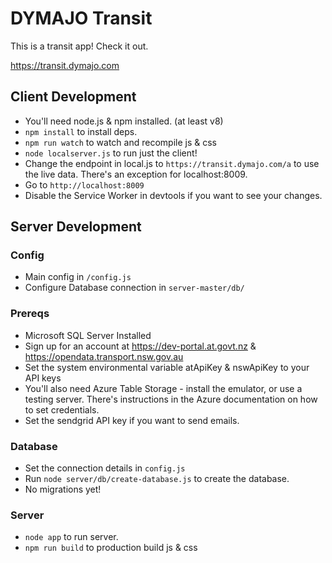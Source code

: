 # DYMAJO Transit
This is a transit app! Check it out.

<https://transit.dymajo.com>

## Client Development
- You'll need node.js & npm installed. (at least v8)
- `npm install` to install deps.
- `npm run watch` to watch and recompile js & css
- `node localserver.js` to run just the client!
- Change the endpoint in local.js to `https://transit.dymajo.com/a` to use the live data. There's an exception for localhost:8009.
- Go to `http://localhost:8009`
- Disable the Service Worker in devtools if you want to see your changes.

## Server Development

### Config
- Main config in `/config.js`
- Configure Database connection in `server-master/db/`

### Prereqs
- Microsoft SQL Server Installed
- Sign up for an account at <https://dev-portal.at.govt.nz> & <https://opendata.transport.nsw.gov.au>
- Set the system environmental variable atApiKey & nswApiKey to your API keys
- You'll also need Azure Table Storage - install the emulator, or use a testing server. There's instructions in the Azure documentation on how to set credentials.
- Set the sendgrid API key if you want to send emails.

### Database
- Set the connection details in `config.js`
- Run `node server/db/create-database.js` to create the database.
- No migrations yet! 

### Server
- `node app` to run server.
- `npm run build` to production build js & css
